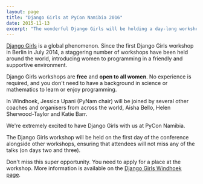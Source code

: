```yaml
---
layout: page
title: "Django Girls at PyCon Namibia 2016"
date: 2015-11-13
excerpt: "The wonderful Django Girls will be holding a day-long workshop at PyCon Namibia."
---
```

[Django Girls](https://djangogirls.org) is a global phenomenon. Since the first Django Girls
workshop in Berlin in July 2014, a staggering number of workshops have been held around the world,
introducing women to programming in a friendly and supportive environment.

Django Girls workshops are **free** and **open to all women**. No experience is required, and you
don't need to have a background in science or mathematics to learn or enjoy programming.

In Windhoek, Jessica Upani (PyNam chair) will be joined by several other coaches and organisers
from across the world, Aisha Bello, Helen Sherwood-Taylor and Katie Barr.

We're extremely excited to have Django Girls with us at PyCon Namibia.

The Django Girls workshop will be held on the first day of the conference alongside other workshops,
ensuring that attendees will not miss any of the talks (on days two and three).

Don't miss this super opportunity. You need to apply for a place at the workshop. More information
is available on the [Django Girls Windhoek page](https://djangogirls.org/windhoek/).
